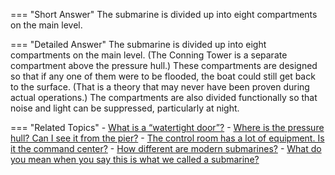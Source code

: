 
=== "Short Answer"
    The submarine is divided up into eight compartments on the main level.

=== "Detailed Answer"
    The submarine is divided up into eight compartments on the main level.  (The Conning Tower is a separate compartment above the pressure hull.)  These compartments are designed so that if any one of them were to be flooded, the boat could still get back to the surface.  (That is a theory that may never have been proven during actual operations.)  The compartments are also divided functionally so that noise and light can be suppressed, particularly at night.

=== "Related Topics"
    - [What is a “watertight door”?](../FAQs/what-is-a-watertight-door.md)
    - [Where is the pressure hull?  Can I see it from the pier?](../FAQs/where-is-the-pressure-hull-can-i-see-it-from-the-pier.md)
    - [The control room has a lot of equipment.  Is it the command center?](../FAQs/the-control-room-has-a-lot-of-equipment-is-it-the-command-center.md)
    - [How different are modern submarines?](../FAQs/how-different-are-modern-submarines.md)
    - [What do you mean when you say this is what we called a submarine?](../FAQs/what-do-you-mean-when-you-say-this-is-what-we-called-a-submarine.md)

